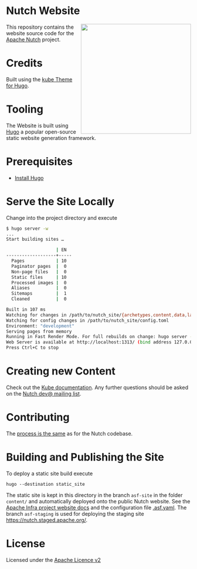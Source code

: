 Nutch Website
=============

<img src="https://nutch.apache.org/assets/img/nutch_logo_tm.png" align="right" width="300" />

This repository contains the website source code for the [Apache Nutch](https://nutch.apache.org) project.

# Credits
Built using the [kube Theme for Hugo](https://github.com/jeblister/kube). 

# Tooling

The Website is built using [Hugo](https://gohugo.io/) a popular open-source static website generation framework.

# Prerequisites
* [Install Hugo](https://gohugo.io/getting-started/installing/)

# Serve the Site Locally

Change into the project directory and execute

```bash
$ hugo server -w
...
Start building sites …

                   | EN
-------------------+-----
  Pages            | 10
  Paginator pages  |  0
  Non-page files   |  0
  Static files     | 10
  Processed images |  0
  Aliases          |  0
  Sitemaps         |  1
  Cleaned          |  0

Built in 107 ms
Watching for changes in /path/to/nutch_site/{archetypes,content,data,layouts,static,themes}
Watching for config changes in /path/to/nutch_site/config.toml
Environment: "development"
Serving pages from memory
Running in Fast Render Mode. For full rebuilds on change: hugo server --disableFastRender
Web Server is available at http://localhost:1313/ (bind address 127.0.0.1)
Press Ctrl+C to stop
```

# Creating new Content

Check out the [Kube documentation](https://github.com/jeblister/kube#getting-started). Any further questions should be asked on the [Nutch dev@ mailing list](https://nutch.apache.org/community/mailing-lists/).

# Contributing

The [process is the same](https://github.com/apache/nutch?tab=readme-ov-file#contributing) as for the Nutch codebase.

# Building and Publishing the Site

To deploy a static site build execute
```
hugo --destination static_site
```

The static site is kept in this directory in the branch `asf-site` in the folder `content/` and automatically deployed onto the public Nutch website. See the [Apache Infra project website docs](https://infra.apache.org/project-site.html) and the configuration file [.asf.yaml](./asf.yaml). The branch `asf-staging` is used for deploying the staging site https://nutch.staged.apache.org/.


# License
Licensed under the [Apache Licence v2](https://www.apache.org/licenses/LICENSE-2.0)
